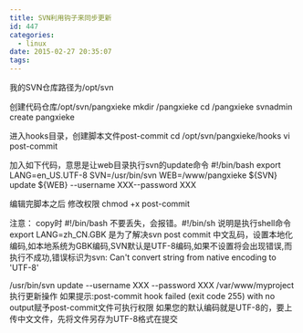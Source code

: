 ```yaml
---
title: SVN利用钩子来同步更新
id: 447
categories:
  - linux
date: 2015-02-27 20:35:07
tags:
---
```


我的SVN仓库路径为/opt/svn

创建代码仓库/opt/svn/pangxieke
mkdir /pangxieke
cd /pangxieke
svnadmin create pangxieke

进入hooks目录，创建脚本文件post-commit
cd /opt/svn/pangxieke/hooks
vi post-commit

加入如下代码，意思是让web目录执行svn的update命令
#!/bin/bash
export LANG=en_US.UTF-8
SVN=/usr/bin/svn
WEB=/www/pangxieke
${SVN} update ${WEB} --username XXX--password XXX

编辑完脚本之后 修改权限 chmod +x post-commit

注意：
copy时 #!/bin/bash 不要丢失，会报错。#!/bin/sh 说明是执行shell命令 
export LANG=zh_CN.GBK 是为了解决svn post commit 中文乱码，设置本地化编码,如本地系统为GBK编码,SVN默认是UTF-8编码,如果不设置将会出现错误,而执行不成功,错误标识为svn: Can't convert string from native encoding to 'UTF-8' 

/usr/bin/svn update --username XXX --password XXX /var/www/myproject 执行更新操作 
如果提示:post-commit hook failed (exit code 255) with no output赋予post-commit文件可执行权限 
如果您的默认编码就是UTF-8的，要上传中文文件，先将文件另存为UTF-8格式在提交 